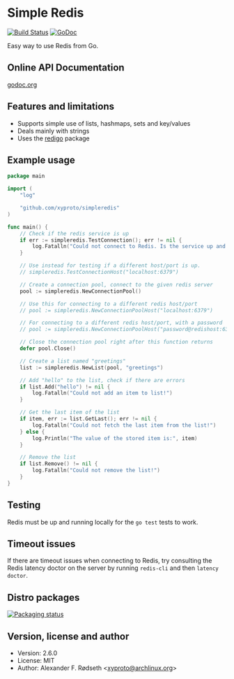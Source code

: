 Simple Redis
============

[![Build Status](https://travis-ci.org/xyproto/simpleredis.svg?branch=master)](https://travis-ci.org/xyproto/simpleredis)
[![GoDoc](https://godoc.org/github.com/xyproto/simpleredis?status.svg)](http://godoc.org/github.com/xyproto/simpleredis)


Easy way to use Redis from Go.


Online API Documentation
------------------------

[godoc.org](http://godoc.org/github.com/xyproto/simpleredis)


Features and limitations
------------------------

* Supports simple use of lists, hashmaps, sets and key/values
* Deals mainly with strings
* Uses the [redigo](https://github.com/gomodule/redigo) package


Example usage
-------------

~~~go
package main

import (
	"log"

	"github.com/xyproto/simpleredis"
)

func main() {
	// Check if the redis service is up
	if err := simpleredis.TestConnection(); err != nil {
		log.Fatalln("Could not connect to Redis. Is the service up and running?")
	}

	// Use instead for testing if a different host/port is up.
	// simpleredis.TestConnectionHost("localhost:6379")

	// Create a connection pool, connect to the given redis server
	pool := simpleredis.NewConnectionPool()

	// Use this for connecting to a different redis host/port
	// pool := simpleredis.NewConnectionPoolHost("localhost:6379")

	// For connecting to a different redis host/port, with a password
	// pool := simpleredis.NewConnectionPoolHost("password@redishost:6379")

	// Close the connection pool right after this function returns
	defer pool.Close()

	// Create a list named "greetings"
	list := simpleredis.NewList(pool, "greetings")

	// Add "hello" to the list, check if there are errors
	if list.Add("hello") != nil {
		log.Fatalln("Could not add an item to list!")
	}

	// Get the last item of the list
	if item, err := list.GetLast(); err != nil {
		log.Fatalln("Could not fetch the last item from the list!")
	} else {
		log.Println("The value of the stored item is:", item)
	}

	// Remove the list
	if list.Remove() != nil {
		log.Fatalln("Could not remove the list!")
	}
}
~~~

Testing
-------

Redis must be up and running locally for the `go test` tests to work.


Timeout issues
--------------

If there are timeout issues when connecting to Redis, try consulting the Redis latency doctor on the server by running `redis-cli` and then `latency doctor`.


Distro packages
---------------

[![Packaging status](https://repology.org/badge/vertical-allrepos/go:github-xyproto-simpleredis.svg)](https://repology.org/project/go:github-xyproto-simpleredis/versions)


Version, license and author
---------------------------

* Version: 2.6.0
* License: MIT
* Author: Alexander F. Rødseth &lt;xyproto@archlinux.org&gt;
